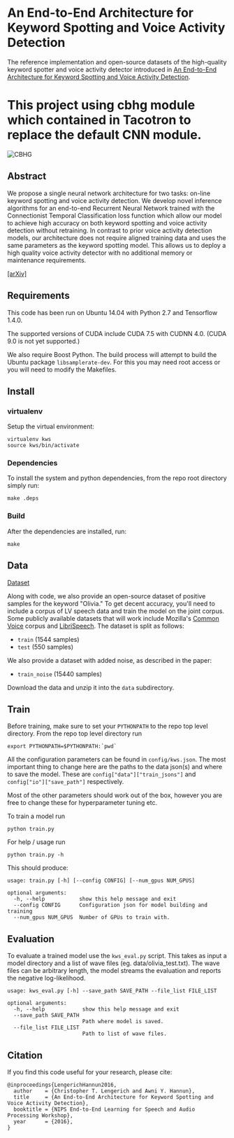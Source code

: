 # An End-to-End Architecture for Keyword Spotting and Voice Activity Detection

The reference implementation and open-source datasets of the high-quality keyword spotter and voice activity detector introduced in [An End-to-End Architecture for Keyword
Spotting and Voice Activity Detection](https://arxiv.org/abs/1611.09405).

# This project using cbhg module which contained in Tacotron to replace the default CNN module.
![CBHG](https://github.com/taylorlu/AudioKWS/blob/master/images/3-Figure2-1.png)

## Abstract

We propose a single neural network architecture for two tasks: on-line keyword
spotting and voice activity detection. We develop novel inference algorithms
for an end-to-end Recurrent Neural Network trained with the Connectionist
Temporal Classification loss function which allow our model to achieve high
accuracy on both keyword spotting and voice activity detection without
retraining. In contrast to prior voice activity detection models, our
architecture does not require aligned training data and uses the same
parameters as the keyword spotting model. This allows us to deploy a high
quality voice activity detector with no additional memory or maintenance
requirements.

[[arXiv]](https://arxiv.org/abs/1611.09405)

## Requirements
This code has been run on Ubuntu 14.04 with Python 2.7 and Tensorflow 1.4.0. 

The supported versions of CUDA include CUDA 7.5 with CUDNN 4.0. 
(CUDA 9.0 is not yet supported.)

We also require Boost Python. The build process will attempt to build the
Ubuntu package `libsamplerate-dev`. For this you may need root access or you
will need to modify the Makefiles.

## Install

### virtualenv

Setup the virtual environment:

```
virtualenv kws
source kws/bin/activate
```

### Dependencies

To install the system and python dependencies, from the repo root directory simply run:

```
make .deps
```

### Build

After the dependencies are installed, run:

```
make
```

## Data

[Dataset](https://drive.google.com/file/d/1m4HIscInvCDbxfU51utMUczcKRZdWv7j/view?usp=sharing)

Along with code, we also provide an open-source dataset of positive samples for the keyword "Olivia." To get decent accuracy, you'll need to include a corpus of LV speech data and train the model on the joint corpus. Some publicly available datasets that will work include Mozilla's [Common Voice](https://voice.mozilla.org/data) corpus and [LibriSpeech](http://www.openslr.org/12). The dataset is split as follows:

* `train` (1544 samples)
* `test` (550 samples)

We also provide a dataset with added noise, as described in the paper:

* `train_noise` (15440 samples)

Download the data and unzip it into the `data` subdirectory.

## Train

Before training, make sure to set your `PYTHONPATH` to the repo top level
directory. From the repo top level directory run
```
export PYTHONPATH=$PYTHONPATH:`pwd`
```

All the configuration parameters can be found in `config/kws.json`. The most
important thing to change here are the paths to the data json(s) and where to
save the model. These are `config["data"]["train_jsons"]` and
`config["io"]["save_path"]` respectively.

Most of the other parameters should work out of the box, however you are free
to change these for hyperparameter tuning etc.

To train a model run
```
python train.py
```

For help / usage run

```
python train.py -h
```

This should produce:

```
usage: train.py [-h] [--config CONFIG] [--num_gpus NUM_GPUS]

optional arguments:
  -h, --help           show this help message and exit
  --config CONFIG      Configuration json for model building and training
  --num_gpus NUM_GPUS  Number of GPUs to train with.
```

## Evaluation

To evaluate a trained model use the `kws_eval.py` script. This takes as input a
model directory and a list of wave files (eg. data/olivia_test.txt). The wave files can be arbitrary
length, the model streams the evaluation and reports the negative log-likelihood.

```
usage: kws_eval.py [-h] --save_path SAVE_PATH --file_list FILE_LIST

optional arguments:
  -h, --help            show this help message and exit
  --save_path SAVE_PATH
                        Path where model is saved.
  --file_list FILE_LIST
                        Path to list of wave files.
```

## Citation

If you find this code useful for your research, please cite:
```
@inproceedings{LengerichHannun2016,
  author    = {Christopher T. Lengerich and Awni Y. Hannun},
  title     = {An End-to-End Architecture for Keyword Spotting and Voice Activity Detection},
  booktitle = {NIPS End-to-End Learning for Speech and Audio Processing Workshop},
  year      = {2016},
}
